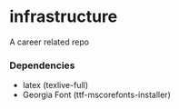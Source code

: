 # infrastructure
A career related repo

### Dependencies
 * latex (texlive-full)
 * Georgia Font (ttf-mscorefonts-installer)
